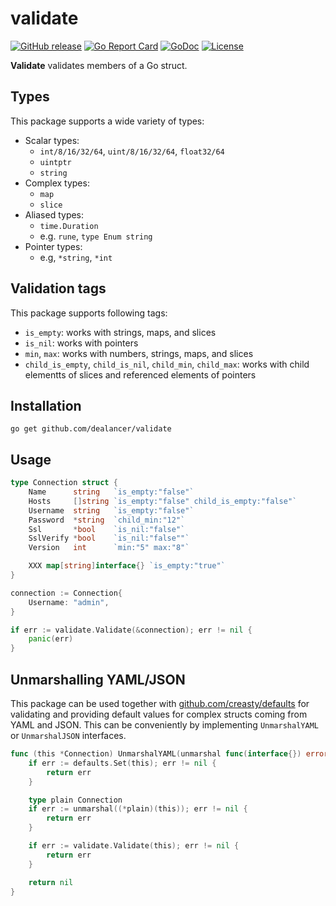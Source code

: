 # validate
[![GitHub release](https://img.shields.io/github/release/dealancer/validate.svg)](https://github.com/dealancer/validate/releases)
[![Go Report Card](https://goreportcard.com/badge/github.com/dealancer/validate)](https://goreportcard.com/report/github.com/dealancer/validate)
[![GoDoc](https://godoc.org/github.com/dealancer/validate?status.svg)](https://godoc.org/github.com/dealancer/validate)
[![License](https://img.shields.io/github/license/dealancer/validate.svg)](./LICENSE)

**Validate** validates members of a Go struct.

## Types

This package supports a wide variety of types:

* Scalar types:
  * `int/8/16/32/64`, `uint/8/16/32/64`, `float32/64`
  * `uintptr`
  * `string`
* Complex types:
  * `map`
  * `slice`
* Aliased types:
  * `time.Duration`
  * e.g. `rune`, `type Enum string`
* Pointer types:
  * e.g, `*string`, `*int`
  
## Validation tags

This package supports following tags:

* `is_empty`: works with strings, maps, and slices
* `is_nil`: works with pointers
* `min`, `max`: works with numbers, strings, maps, and slices
* `child_is_empty`, `child_is_nil`, `child_min`, `child_max`: works with child elementts of slices and referenced elements of pointers

## Installation

```
go get github.com/dealancer/validate
```

## Usage

```go
type Connection struct {
	Name      string   `is_empty:"false"`
	Hosts     []string `is_empty:"false" child_is_empty:"false"`
	Username  string   `is_empty:"false"`
	Password  *string  `child_min:"12"`
	Ssl       *bool    `is_nil:"false"`
	SslVerify *bool    `is_nil:"false""`
	Version   int      `min:"5" max:"8"`

	XXX map[string]interface{} `is_empty:"true"`
}
```

```go
connection := Connection{
	Username: "admin",
}

if err := validate.Validate(&connection); err != nil {
	panic(err)
}
```

## Unmarshalling YAML/JSON

This package can be used together with [github.com/creasty/defaults](http://github.com/creasty/defaults) for validating and providing default values for complex structs coming from YAML and JSON. This can be conveniently by implementing `UnmarshalYAML` or `UnmarshalJSON` interfaces.

```go
func (this *Connection) UnmarshalYAML(unmarshal func(interface{}) error) error {
	if err := defaults.Set(this); err != nil {
		return err
	}

	type plain Connection
	if err := unmarshal((*plain)(this)); err != nil {
		return err
	}

	if err := validate.Validate(this); err != nil {
		return err
	}

	return nil
}
```
